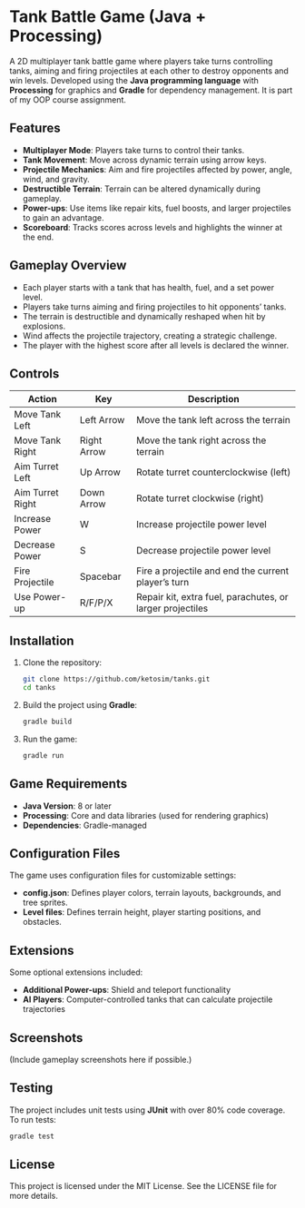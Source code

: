 # Tank Battle Game (Java + Processing)

A 2D multiplayer tank battle game where players take turns controlling tanks, aiming and firing projectiles at each other to destroy opponents and win levels. Developed using the **Java programming language** with **Processing** for graphics and **Gradle** for dependency management. It is part of my OOP course assignment. 

## Features
- **Multiplayer Mode**: Players take turns to control their tanks.
- **Tank Movement**: Move across dynamic terrain using arrow keys.
- **Projectile Mechanics**: Aim and fire projectiles affected by power, angle, wind, and gravity.
- **Destructible Terrain**: Terrain can be altered dynamically during gameplay.
- **Power-ups**: Use items like repair kits, fuel boosts, and larger projectiles to gain an advantage.
- **Scoreboard**: Tracks scores across levels and highlights the winner at the end.

## Gameplay Overview
- Each player starts with a tank that has health, fuel, and a set power level.
- Players take turns aiming and firing projectiles to hit opponents’ tanks.
- The terrain is destructible and dynamically reshaped when hit by explosions.
- Wind affects the projectile trajectory, creating a strategic challenge.
- The player with the highest score after all levels is declared the winner.

## Controls
| Action             | Key               | Description                                      |
|-------------------|------------------|--------------------------------------------------|
| Move Tank Left     | Left Arrow       | Move the tank left across the terrain            |
| Move Tank Right    | Right Arrow      | Move the tank right across the terrain           |
| Aim Turret Left    | Up Arrow         | Rotate turret counterclockwise (left)            |
| Aim Turret Right   | Down Arrow       | Rotate turret clockwise (right)                  |
| Increase Power     | W                | Increase projectile power level                  |
| Decrease Power     | S                | Decrease projectile power level                  |
| Fire Projectile    | Spacebar         | Fire a projectile and end the current player’s turn |
| Use Power-up       | R/F/P/X          | Repair kit, extra fuel, parachutes, or larger projectiles |

## Installation
1. Clone the repository:
   ```bash
   git clone https://github.com/ketosim/tanks.git
   cd tanks
   ```

2. Build the project using **Gradle**:
   ```bash
   gradle build
   ```

3. Run the game:
   ```bash
   gradle run
   ```

## Game Requirements
- **Java Version**: 8 or later
- **Processing**: Core and data libraries (used for rendering graphics)
- **Dependencies**: Gradle-managed

## Configuration Files
The game uses configuration files for customizable settings:
- **config.json**: Defines player colors, terrain layouts, backgrounds, and tree sprites.
- **Level files**: Defines terrain height, player starting positions, and obstacles.

## Extensions
Some optional extensions included:
- **Additional Power-ups**: Shield and teleport functionality
- **AI Players**: Computer-controlled tanks that can calculate projectile trajectories

## Screenshots
(Include gameplay screenshots here if possible.)

## Testing
The project includes unit tests using **JUnit** with over 80% code coverage. To run tests:
```bash
gradle test
```

## License
This project is licensed under the MIT License. See the LICENSE file for more details.

